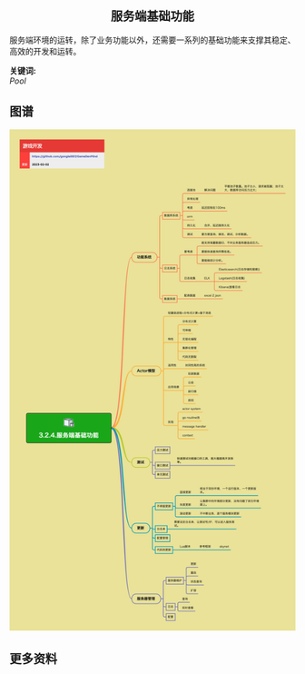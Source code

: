 <h2 align="center">服务端基础功能</h2>
<p>
服务端环境的运转，除了业务功能以外，还需要一系列的基础功能来支撑其稳定、高效的开发和运转。
</p>

**关键词:**<br/>
*Pool*

## 图谱
![图片加载中...](../../exports/3.2.4.服务端基础功能.png?raw=true)

## 更多资料